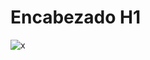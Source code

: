 # Encabezado H1

![x](https://res.cloudinary.com/dnasl0ba6/image/upload/v1680327202/mvp05hzjujuaiw3oy4ys.png)
